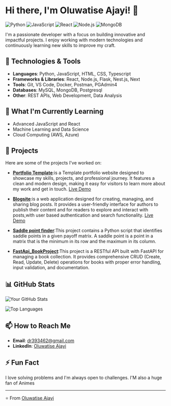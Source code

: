 # Hi there, I'm Oluwatise Ajayi! 👋


![Python](https://img.shields.io/badge/Python-3776AB?style=for-the-badge&logo=python&logoColor=white)
![JavaScript](https://img.shields.io/badge/JavaScript-F7DF1E?style=for-the-badge&logo=javascript&logoColor=black)
![React](https://img.shields.io/badge/React-20232A?style=for-the-badge&logo=react&logoColor=61DAFB)
![Node.js](https://img.shields.io/badge/Node.js-339933?style=for-the-badge&logo=node.js&logoColor=white)
![MongoDB](https://img.shields.io/badge/MongoDB-47A248?style=for-the-badge&logo=mongodb&logoColor=white)

I'm a passionate developer with a focus on building innovative and impactful projects. I enjoy working with modern technologies and continuously learning new skills to improve my craft.

## 🚀 Technologies & Tools

- **Languages**: Python, JavaScript, HTML, CSS, Typescript
- **Frameworks & Libraries**: React, Node.js, Flask, Nest.js, Next 
- **Tools**: Git, VS Code, Docker, Postman, PGAdmin4
- **Databases**: MySQL, MongoDB, Postgresql
- **Other**: REST APIs, Web Development, Data Analysis

## 🌱 What I'm Currently Learning

- Advanced JavaScript and React
- Machine Learning and Data Science
- Cloud Computing (AWS, Azure)

## 💼 Projects

Here are some of the projects I've worked on:

- **[Portfolio Template](https://github.com/Oluwatise-Ajayi/OdunPortfolio)**:is a Template portfolio website designed to showcase my skills, projects, and professional journey. It features a clean and modern design, making it easy for visitors to learn more about my work and get in touch. [Live Demo](https://lexballer.netlify.app/)
  
- **[Blogsite](https://github.com/Oluwatise-Ajayi/Blogsite)**:is a web application designed for creating, managing, and sharing blog posts. It provides a user-friendly interface for authors to publish their content and for readers to explore and interact with posts,with user based authentication and search functionality. [Live Demo](https://blogsite-demo.onrender.com/blogs)
  
- **[Saddle point finder](https://github.com/Oluwatise-Ajayi/Saddle_point_finder)**:This project contains a Python script that identifies saddle points in a given payoff matrix. A saddle point is a point in a matrix that is the minimum in its row and the maximum in its column.

-  **[FastApi_BookProject](https://github.com/Oluwatise-Ajayi/FastApi_BookProject)**:This project is a RESTful API built with FastAPI for managing a book collection. It provides comprehensive CRUD (Create, Read, Update, Delete) operations for books with proper error handling, input validation, and documentation.

## 📊 GitHub Stats

![Your GitHub Stats](https://github-readme-stats.vercel.app/api?username=Oluwatise-Ajayi&show_icons=true&theme=radical)

![Top Languages](https://github-readme-stats.vercel.app/api/top-langs/?username=Oluwatise-Ajayi&layout=compact&theme=radical)

## 📫 How to Reach Me

- **Email**: [dr393462@gmail.com](mailto:dr393462@gmail.com)
- **LinkedIn**: [Oluwatise Ajayi](https://www.linkedin.com/in/oluwatise-ajayi-26697b1ba/)

## ⚡ Fun Fact

I love solving problems and I'm always open to challenges. I'M also a huge fan of Animes

---

⭐️ From [Oluwatise Ajayi](https://github.com/Oluwatise-Ajayi)

